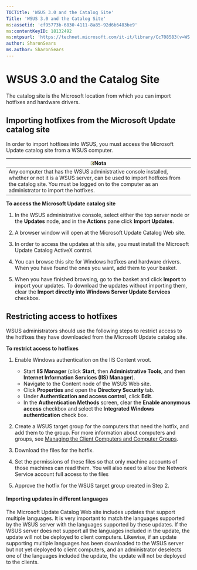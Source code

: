 ```yaml
---
TOCTitle: 'WSUS 3.0 and the Catalog Site'
Title: 'WSUS 3.0 and the Catalog Site'
ms:assetid: 'cf95773b-6830-4111-8a85-92d6b6483be9'
ms:contentKeyID: 18132492
ms:mtpsurl: 'https://technet.microsoft.com/it-it/library/Cc708583(v=WS.10)'
author: SharonSears
ms.author: SharonSears
---
```


WSUS 3.0 and the Catalog Site
=============================

The catalog site is the Microsoft location from which you can import hotfixes and hardware drivers.

Importing hotfixes from the Microsoft Update catalog site
---------------------------------------------------------

In order to import hotfixes into WSUS, you must access the Microsoft Update catalog site from a WSUS computer.

| ![](/security-updates/images/Cc708583.note(WS.10).gif)Nota                                                                                                                                                                        |
|----------------------------------------------------------------------------------------------------------------------------------------------------------------------------------------------------------------------------------------------|
| Any computer that has the WSUS administrative console installed, whether or not it is a WSUS server, can be used to import hotfixes from the catalog site. You must be logged on to the computer as an administrator to import the hotfixes. |

**To access the Microsoft Update catalog site**
1.  In the WSUS administrative console, select either the top server node or the **Updates** node, and in the **Actions** pane click **Import Updates**.

2.  A browser window will open at the Microsoft Update Catalog Web site.

3.  In order to access the updates at this site, you must install the Microsoft Update Catalog ActiveX control.

4.  You can browse this site for Windows hotfixes and hardware drivers. When you have found the ones you want, add them to your basket.

5.  When you have finished browsing, go to the basket and click **Import** to import your updates. To download the updates without importing them, clear the **Import directly into Windows Server Update Services** checkbox.

Restricting access to hotfixes
------------------------------

WSUS administrators should use the following steps to restrict access to the hotfixes they have downloaded from the Microsoft Update catalog site.

**To restrict access to hotfixes**
1.  Enable Windows authentication on the IIS Content vroot.

    -   Start **IIS Manager** (click **Start**, then **Administrative Tools**, and then **Internet Information Services (IIS) Manager**).
    -   Navigate to the Content node of the WSUS Web site.
    -   Click **Properties** and open the **Directory Security** tab.
    -   Under **Authentication and access control**, click **Edit**.
    -   In the **Authentication Methods** screen, clear the **Enable anonymous access** checkbox and select the **Integrated Windows authentication** check box.

2.  Create a WSUS target group for the computers that need the hotfix, and add them to the group. For more information about computers and groups, see [Managing the Client Computers and Computer Groups](https://technet.microsoft.com/b812f314-79df-408b-b3ca-2b4a5d00aa2b).

3.  Download the files for the hotfix.

4.  Set the permissions of these files so that only machine accounts of those machines can read them. You will also need to allow the Network Service account full access to the files

5.  Approve the hotfix for the WSUS target group created in Step 2.

#### Importing updates in different languages

The Microsoft Update Catalog Web site includes updates that support multiple languages. It is very important to match the languages supported by the WSUS server with the languages supported by these updates. If the WSUS server does not support all the languages included in the update, the update will not be deployed to client computers. Likewise, if an update supporting multiple languages has been downloaded to the WSUS server but not yet deployed to client computers, and an administrator deselects one of the languages included the update, the update will not be deployed to the clients.
